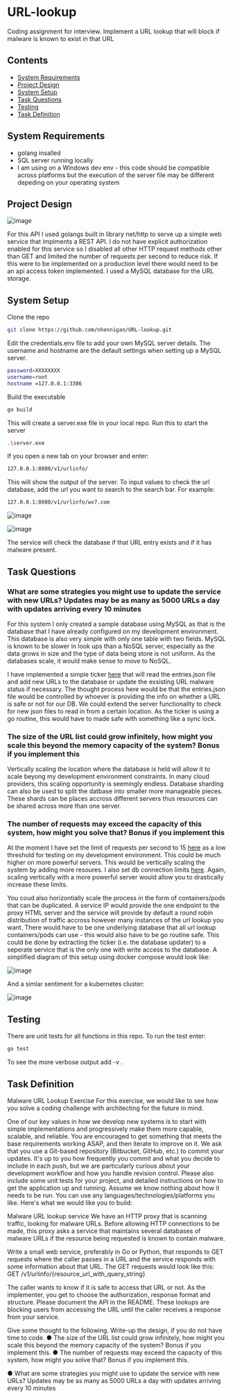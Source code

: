 # URL-lookup

Coding assignment for interview. Implement a URL lookup that will block if malware is known to exist in that URL

## Contents

* [System Requirements](#system-requirements)
* [Project Design](#project-design)
* [System Setup](#system-setup)
* [Task Questions](#task-questions)
* [Testing](#testing)
* [Task Definition](#task-definition)

## System Requirements

* golang insalled
* SQL server running locally
* I am using on a Windows dev env - this code should be compatible across platforms but the execution of the server file may be different depeding on your operating system

## Project Design

![image](docs/logicFlow.png "logic")

For this API I used golangs built in library net/http to serve up a simple web service that implments a REST API. I do not have explicit authorization enabled for this service so I disabled all other HTTP request methods other than GET and limited the number of requests per second to reduce risk. If this were to be implemented on a production level there would need to be an api access token implemented. I used a MySQL database for the URL storage.

## System Setup

Clone the repo

```sh
git clone https://github.com/nhennigan/URL-lookup.git
```

Edit the credentials.env file to add your own MySQL server details. The username and hostname are the default settings when setting up a MySQL server.

```sh
password=XXXXXXXX
username=root
hostname =127.0.0.1:3306
```

Build the executable

```sh
go build
```

This will create a server.exe file in your local repo. Run this to start the server

```sh
.\server.exe
```

If you open a new tab on your browser and enter:

```sh
127.0.0.1:8080/v1/urlinfo/
```

This will show the output of the server. To input values to check the url database, add the url you want to search to the search bar. For example:

```sh
127.0.0.1:8080/v1/urlinfo/wx7.com
```

![image](docs/Capture1.PNG "output")

![image](docs/Capture2.PNG "output")

The service will check the database if that URL entry exists and if it has malware present.

## Task Questions

### What are some strategies you might use to update the service with new URLs? Updates may be as many as 5000 URLs a day with updates arriving every 10 minutes

For this system I only created a sample database using MySQL as that is the database that I have already configured on my development environment. This database is also very simple with only one table with two fields. MySQL is known to be slower in look ups than a NoSQL server, especially as the data grows in size and the type of data being store is not uniform. As the databases scale, it would make sense to move to NoSQL.

I have implemented a simple ticker [here](server.go#L46) that will read the entries.json file and add new URLs to the database or update the exsisting URL malware status if necessary. The thought process here would be that the entries.json file would be controlled by whoever is providing the info on whether a URL is safe or not for our DB. We could extend the server functionality to check for new json files to read in from a certain location. As the ticker is using a go routine, this would have to made safe with something like a sync lock.

### The size of the URL list could grow infinitely, how might you scale this beyond the memory capacity of the system? Bonus if you implement this

Vertically scaling the location where the database is held will allow it to scale beyong my development environment constraints. In many cloud providers, this scaling opportunity is seemingly endless. Database sharding can also be used to split the datbase into smaller more manageable pieces. These shards can be places accross different servers thus resources can be shared across more than one server.

### The number of requests may exceed the capacity of this system, how might you solve that? Bonus if you implement this

At the moment I have set the limit of requests per second to 15 [here](server.go#L12) as a low threshold for testing on my development environment. This could be much higher on more powerful servers. This would be vertically scaling the system by adding more resoures. I also set db connection limits [here](db.go#L37). Again, scaling vertically with a more powerful server would allow you to drastically increase these limits.

You coud also horizontially scale the process in the form of containers/pods that can be duplicated. A service IP would provide the one endpoint to the proxy HTML server and the service will provide by default a round robin distribution of traffic accross however many instances of the url lookup you want. There would have to be one underlying database that all url lookup containers/pods can use - this would also have to be go routine safe. This could be done by extracting the ticker (i.e. the database updater) to a seperate service that is the only one with write access to the database. A simplified diagram of this setup using docker compose would look like:

![image](docs/docker.png "docker")

And a simlar sentiment for a kubernetes cluster:

![image](docs/k8s.png "k8s")

## Testing

There are unit tests for all functions in this repo. To run the test enter:

```sh
go test
```

To see the more verbose output add -v .

## Task Definition

Malware URL Lookup Exercise
For this exercise, we would like to see how you solve a coding challenge with architecting for
the future in mind.

One of our key values in how we develop new systems is to start with simple implementations
and progressively make them more capable, scalable, and reliable. You are encouraged to get
something that meets the base requirements working ASAP, and then iterate to improve on it.
We ask that you use a Git-based repository (Bitbucket, GitHub, etc.) to commit your updates. It's
up to you how frequently you commit and what you decide to include in each push, but we are
particularly curious about your development workflow and how you handle revision control.
Please also include some unit tests for your project, and detailed instructions on how to get the
application up and running. Assume we know nothing about how it needs to be run. You can
use any languages/technologies/platforms you like.
Here's what we would like you to build:

Malware URL lookup service
We have an HTTP proxy that is scanning traffic, looking for malware URLs. Before allowing
HTTP connections to be made, this proxy asks a service that maintains several databases of
malware URLs if the resource being requested is known to contain malware.

Write a small web service, preferably in Go or Python, that responds to GET requests where the
caller passes in a URL and the service responds with some information about that URL. The
GET requests would look like this:
GET /v1/urlinfo/{resource_url_with_query_string}

The caller wants to know if it is safe to access that URL or not. As the implementer, you get to
choose the authorization, response format and structure. Please document the API in the
README. These lookups are blocking users from accessing the URL until the caller receives a
response from your service.

Give some thought to the following. Write-up the design, if you do not have time to code.
● The size of the URL list could grow infinitely, how might you scale this beyond the
memory capacity of the system? Bonus if you implement this.
● The number of requests may exceed the capacity of this system, how might you solve
that? Bonus if you implement this.

● What are some strategies you might use to update the service with new URLs? Updates
may be as many as 5000 URLs a day with updates arriving every 10 minutes